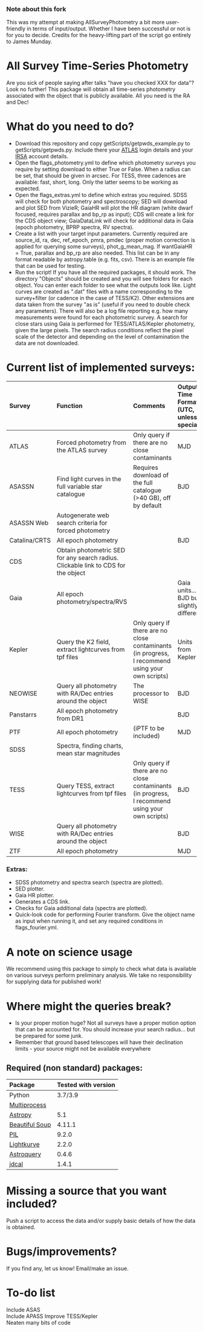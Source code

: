 ### Note about this fork
This was my attempt at making AllSurveyPhotometry a bit more user-friendly in terms of input/output. Whether I have been successful or not is for you to decide. Credits for the heavy-lifting part of the script go entirely to James Munday.

# All Survey Time-Series Photometry
Are you sick of people saying after talks "have you checked XXX for data"? Look no further! This package will obtain all time-series photometry associated with the object that is publicly available. All you need is the RA and Dec!

# What do you need to do?
- Download this repository and copy getScripts/getpwds_example.py to getScripts/getpwds.py. Include there your [ATLAS](https://fallingstar-data.com/forcedphot/) login details and your [IRSA](https://irsa.ipac.caltech.edu/Missions/ztf.html) account details.
- Open the flags_photometry.yml to define which photometry surveys you require by setting download to either True or False. When a radius can be set, that should be given in arcsec. For TESS, three cadences are available: fast, short, long. Only the latter seems to be working as expected.
- Open the flags_extras.yml to define which extras you required. SDSS will check for both photometry and spectroscopy; SED will download and plot SED from VizieR; GaiaHR will plot the HR diagram (white dwarf focused, requires parallax and bp_rp as input); CDS will create a link for the CDS object view; GaiaDataLink will check for additional data in Gaia (epoch photometry, BPRP spectra, RV spectra).
- Create a list with your target input parameters. Currently required are source_id, ra, dec, ref_epoch, pmra, pmdec (proper motion correction is applied for querying some surveys), phot_g_mean_mag. If wantGaiaHR = True, parallax and bp_rp are also needed. This list can be in any format readable by astropy.table (e.g. fits, csv). There is an example file that can be used for testing.
- Run the script! If you have all the required packages, it should work. The directory "Objects" should be created and you will see folders for each object. You can enter each folder to see what the outputs look like. Light curves are created as ".dat" files with a name corresponding to the survey+filter (or cadence in the case of TESS/K2). Other extensions are data taken from the survey "as is" (useful if you need to double check any parameters). There will also be a log file reporting e.g. how many measurements were found for each photometric survey. A search for close stars using Gaia is performed for TESS/ATLAS/Kepler photometry, given the large pixels. The search radius conditions reflect the pixel scale of the detector and depending on the level of contamination the data are not downloaded.  

# Current list of implemented surveys:  

| Survey      | Function  | Comments     |  Output Time Format (UTC, unless special)  |
| :---        |    :----   |    :----       | :----       |
| ATLAS        |    Forced photometry from the ATLAS survey     |    Only query if there are no close contaminants       | MJD |
| ASASSN        |    Find light curves in the full variable star catalogue     |    Requires download of the full catalogue (>40 GB), off by default  | BJD  |
| ASASSN Web        |    Autogenerate web search criteria for forced photometry   |           |
| Catalina/CRTS        |    All epoch photometry   | |    BJD       |
| CDS        |    Obtain photometric SED for any search radius. Clickable link to CDS for the object   |           |
| Gaia        |    All epoch photometry/spectra/RVS   |   | Gaia units... BJD but slightly different       |
| Kepler        |    Query the K2 field, extract lightcurves from tpf files    |       Only query if there are no close contaminants   (in progress, I recommend using your own scripts) | Units from Kepler |
| NEOWISE        |    Query all photometry with RA/Dec entries around the object   |          The processor to WISE |  BJD |
| Panstarrs        |    All epoch photometry from DR1   | |     BJD      |
| PTF        |    All epoch photometry   |          (iPTF to be included) |  MJD   |
| SDSS        |    Spectra, finding charts, mean star magnitudes   |           |
| TESS        |    Query TESS, extract lightcurves from tpf files   |        Only query if there are no close contaminants  (in progress, I recommend using your own scripts) | BJD |
| WISE        |    Query all photometry with RA/Dec entries around the object  | |    BJD       |
| ZTF        |    All epoch photometry  | |    MJD       |

### Extras:  
- SDSS photometry and spectra search (spectra are plotted).
- SED plotter.
- Gaia HR plotter.  
- Generates a CDS link.
- Checks for Gaia additional data (spectra are plotted).
- Quick-look code for performing Fourier transform. Give the object name as input when running it, and set any required conditions in flags_fourier.yml.

# A note on science usage
We recommend using this package to simply to check what data is available on various surveys perform preliminary analysis. We take no responsibility for supplying data for published work!

# Where might the queries break?
- Is your proper motion huge? Not all surveys have a proper motion option that can be accounted for. You should increase your search radius... but be prepared for some junk.
- Remember that ground based telescopes will have their declination limits - your source might not be available everywhere

## Required (non standard) packages:

| Package      | Tested with version  |
| :---        |    :----   |
| Python | 3.7/3.9 |
|[Multiprocess](https://pypi.org/project/multiprocess/)|  
|[Astropy](https://docs.astropy.org/en/stable/install.html)| 5.1 |   
|[Beautiful Soup](https://pypi.org/project/beautifulsoup4/)| 4.11.1 |  
|[PIL](https://pypi.org/project/Pillow/)| 9.2.0 |
|[Lightkurve](https://docs.lightkurve.org/about/install.html)| 2.2.0 |  
|[Astroquery](https://astroquery.readthedocs.io/en/latest/)|  0.4.6 |  
|[jdcal](https://pypi.org/project/jdcal/)| 1.4.1 |  

# Missing a source that you want included?
Push a script to access the data and/or supply basic details of how the data is obtained.

# Bugs/improvements?
If you find any, let us know! Email/make an issue.

# To-do list
Include ASAS  
Include APASS
Improve TESS/Kepler  
Neaten many bits of code
